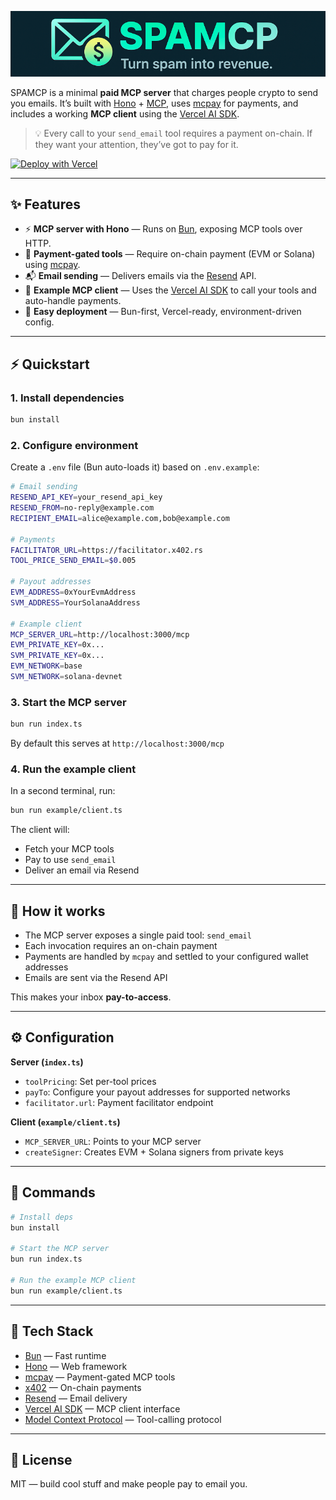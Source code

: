 ![](/image-logo.png)

SPAMCP is a minimal **paid MCP server** that charges people crypto to send you emails.
It’s built with [Hono](https://hono.dev) + [MCP](https://modelcontextprotocol.io), uses [mcpay](https://mcpay.tech) for payments, and includes a working **MCP client** using the [Vercel AI SDK](https://sdk.vercel.ai).

> 💡 Every call to your `send_email` tool requires a payment on-chain.
> If they want your attention, they’ve got to pay for it.

[![Deploy with Vercel](https://vercel.com/button)](https://vercel.com/new/clone?repository-url=https://github.com/microchipgnu/x402-email-mcp&project-name=x402-email-mcp&repository-name=x402-email-mcp&env=RECIPIENT_EMAIL,RESEND_FROM,RESEND_API_KEY,EVM_ADDRESS,SVM_ADDRESS,TITLE,DESCRIPTION,IMAGE_URL,URLS)

---

## ✨ Features

* ⚡ **MCP server with Hono** — Runs on [Bun](https://bun.com), exposing MCP tools over HTTP.
* 💸 **Payment-gated tools** — Require on-chain payment (EVM or Solana) using [mcpay](https://mcpay.tech).
* 📬 **Email sending** — Delivers emails via the [Resend](https://resend.com) API.
* 🤖 **Example MCP client** — Uses the [Vercel AI SDK](https://sdk.vercel.ai) to call your tools and auto-handle payments.
* 🧩 **Easy deployment** — Bun-first, Vercel-ready, environment-driven config.

---

## ⚡ Quickstart

### 1. Install dependencies

```bash
bun install
```

### 2. Configure environment

Create a `.env` file (Bun auto-loads it) based on `.env.example`:

```bash
# Email sending
RESEND_API_KEY=your_resend_api_key
RESEND_FROM=no-reply@example.com
RECIPIENT_EMAIL=alice@example.com,bob@example.com

# Payments
FACILITATOR_URL=https://facilitator.x402.rs
TOOL_PRICE_SEND_EMAIL=$0.005

# Payout addresses
EVM_ADDRESS=0xYourEvmAddress
SVM_ADDRESS=YourSolanaAddress

# Example client
MCP_SERVER_URL=http://localhost:3000/mcp
EVM_PRIVATE_KEY=0x...
SVM_PRIVATE_KEY=0x...
EVM_NETWORK=base
SVM_NETWORK=solana-devnet
```

### 3. Start the MCP server

```bash
bun run index.ts
```

By default this serves at `http://localhost:3000/mcp`

### 4. Run the example client

In a second terminal, run:

```bash
bun run example/client.ts
```

The client will:

* Fetch your MCP tools
* Pay to use `send_email`
* Deliver an email via Resend

---

## 🧠 How it works

* The MCP server exposes a single paid tool: `send_email`
* Each invocation requires an on-chain payment
* Payments are handled by `mcpay` and settled to your configured wallet addresses
* Emails are sent via the Resend API

This makes your inbox **pay-to-access**.

---

## ⚙️ Configuration

**Server (`index.ts`)**

* `toolPricing`: Set per-tool prices
* `payTo`: Configure your payout addresses for supported networks
* `facilitator.url`: Payment facilitator endpoint

**Client (`example/client.ts`)**

* `MCP_SERVER_URL`: Points to your MCP server
* `createSigner`: Creates EVM + Solana signers from private keys

---

## 🧪 Commands

```bash
# Install deps
bun install

# Start the MCP server
bun run index.ts

# Run the example MCP client
bun run example/client.ts
```

---

## 🧩 Tech Stack

* [Bun](https://bun.com) — Fast runtime
* [Hono](https://hono.dev) — Web framework
* [mcpay](https://mcpay.tech) — Payment-gated MCP tools
* [x402](https://x402.org) — On-chain payments
* [Resend](https://resend.com) — Email delivery
* [Vercel AI SDK](https://sdk.vercel.ai) — MCP client interface
* [Model Context Protocol](https://modelcontextprotocol.io) — Tool-calling protocol

---

## 📜 License

MIT — build cool stuff and make people pay to email you.